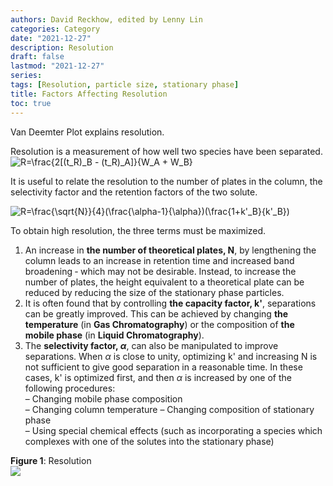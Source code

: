 ```yaml
---
authors: David Reckhow, edited by Lenny Lin
categories: Category
date: "2021-12-27"
description: Resolution
draft: false
lastmod: "2021-12-27"
series: 
tags: [Resolution, particle size, stationary phase]
title: Factors Affecting Resolution
toc: true
---
```


Van Deemter Plot explains resolution.


<!--more-->
Resolution is a measurement of how well two species have been separated.  
<img src="https://latex.codecogs.com/svg.latex?\space R=\frac{2[(t_R)_B - (t_R)_A]}{W_A + W_B}" title=" R=\frac{2[(t_R)_B - (t_R)_A]}{W_A + W_B}" />  

It is useful to relate the resolution to the number of plates in the column, the selectivity factor and the retention factors of the two solute.

<img src="https://latex.codecogs.com/svg.latex?\space R=\frac{\sqrt{N}}{4}(\frac{\alpha-1}{\alpha})(\frac{1+k'_B}{k'_B})" title=" R=\frac{\sqrt{N}}{4}(\frac{\alpha-1}{\alpha})(\frac{1+k'_B}{k'_B})" />


To obtain high resolution, the three terms must be maximized. 
1) An increase in <b>the number of theoretical plates, N</b>, by lengthening the column leads to an increase in retention time and increased band broadening ‐ which may not be desirable. Instead, to increase the number of plates, the height equivalent to a theoretical plate can be reduced by reducing the size of the stationary phase particles.  
2) It is often found that by controlling <b>the capacity factor, k'</b>, separations can be greatly improved. This can be achieved by changing  <b>the temperature</b> (in <b>Gas Chromatography</b>) or the composition of <b>the mobile phase</b> (in <b>Liquid Chromatography</b>).  
3) The <b>selectivity factor, $\alpha$</b>, can also be manipulated to improve separations. When $\alpha$ is close to unity, optimizing k' and increasing N is not sufficient to give good separation in a reasonable time. In these cases, k' is optimized first, and then $\alpha$ is increased by one of the following procedures:  
– Changing mobile phase composition  
– Changing column temperature 
– Changing composition of stationary phase  
– Using special chemical effects (such as incorporating a species which complexes with one of the solutes into the stationary phase)  

<figcaption><b>Figure 1</b>: Resolution</figcaption>
<img src = "/docs/images/Screenshot 2021-12-27 143108.png"/> 
